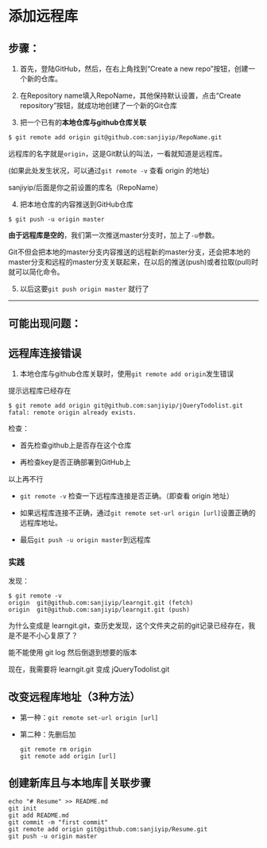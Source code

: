 # 添加远程库

## 步骤：

1. 首先，登陆GitHub，然后，在右上角找到“Create a new repo”按钮，创建一个新的仓库。

1. 在Repository name填入RepoName，其他保持默认设置，点击“Create repository”按钮，就成功地创建了一个新的Git仓库

1. 把一个已有的**本地仓库与github仓库关联**

```bash
$ git remote add origin git@github.com:sanjiyip/RepoName.git
```

远程库的名字就是`origin`，这是Git默认的叫法，一看就知道是远程库。

(如果此处发生状况，可以通过`git remote -v` 查看 origin 的地址)

sanjiyip/后面是你之前设置的库名（RepoName）

4. 把本地仓库的内容推送到GitHub仓库

```
$ git push -u origin master
```
**由于远程库是空的**，我们第一次推送master分支时，加上了`-u`参数。

Git不但会把本地的master分支内容推送的远程新的master分支，还会把本地的master分支和远程的master分支关联起来，在以后的推送(push)或者拉取(pull)时就可以简化命令。


5. 以后这要`git push origin master` 就行了

---

## 可能出现问题：

## 远程库连接错误

1. 本地仓库与github仓库关联时，使用`git remote add origin`发生错误

提示远程库已经存在
```
$ git remote add origin git@github.com:sanjiyip/jQueryTodolist.git
fatal: remote origin already exists.
```

检查：
- 首先检查github上是否存在这个仓库

- 再检查key是否正确部署到GitHub上

以上再不行

- `git remote -v` 检查一下远程库连接是否正确。（即查看 origin 地址）

- 如果远程库连接不正确，通过`git remote set-url origin [url]`设置正确的远程库地址。

- 最后`git push -u origin master`到远程库

### 实践

发现：
```
$ git remote -v
origin  git@github.com:sanjiyip/learngit.git (fetch)
origin  git@github.com:sanjiyip/learngit.git (push)
```

为什么变成是 learngit.git，查历史发现，这个文件夹之前的git记录已经存在，我是不是不小心复原了？

能不能使用 git log 然后倒退到想要的版本

现在，我需要将 learngit.git 变成 jQueryTodolist.git

## 改变远程库地址（3种方法）

- 第一种：`git remote set-url origin [url]`

- 第二种：先删后加
    ```
    git remote rm origin
    git remote add origin [url]
    ```


## 创建新库且与本地库关联步骤

```
echo "# Resume" >> README.md
git init
git add README.md
git commit -m "first commit"
git remote add origin git@github.com:sanjiyip/Resume.git
git push -u origin master
```